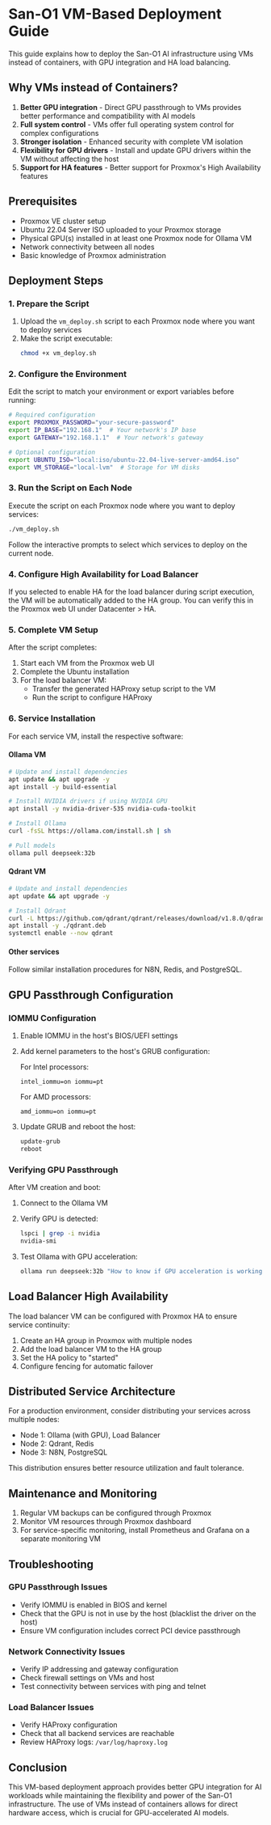 # San-O1 VM-Based Deployment Guide

This guide explains how to deploy the San-O1 AI infrastructure using VMs instead of containers, with GPU integration and HA load balancing.

## Why VMs instead of Containers?

1. **Better GPU integration** - Direct GPU passthrough to VMs provides better performance and compatibility with AI models
2. **Full system control** - VMs offer full operating system control for complex configurations
3. **Stronger isolation** - Enhanced security with complete VM isolation
4. **Flexibility for GPU drivers** - Install and update GPU drivers within the VM without affecting the host
5. **Support for HA features** - Better support for Proxmox's High Availability features

## Prerequisites

- Proxmox VE cluster setup
- Ubuntu 22.04 Server ISO uploaded to your Proxmox storage
- Physical GPU(s) installed in at least one Proxmox node for Ollama VM
- Network connectivity between all nodes
- Basic knowledge of Proxmox administration

## Deployment Steps

### 1. Prepare the Script

1. Upload the `vm_deploy.sh` script to each Proxmox node where you want to deploy services
2. Make the script executable:
   ```bash
   chmod +x vm_deploy.sh
   ```

### 2. Configure the Environment

Edit the script to match your environment or export variables before running:

```bash
# Required configuration
export PROXMOX_PASSWORD="your-secure-password"
export IP_BASE="192.168.1"  # Your network's IP base
export GATEWAY="192.168.1.1"  # Your network's gateway

# Optional configuration
export UBUNTU_ISO="local:iso/ubuntu-22.04-live-server-amd64.iso"
export VM_STORAGE="local-lvm"  # Storage for VM disks
```

### 3. Run the Script on Each Node

Execute the script on each Proxmox node where you want to deploy services:

```bash
./vm_deploy.sh
```

Follow the interactive prompts to select which services to deploy on the current node.

### 4. Configure High Availability for Load Balancer

If you selected to enable HA for the load balancer during script execution, the VM will be automatically added to the HA group. You can verify this in the Proxmox web UI under Datacenter > HA.

### 5. Complete VM Setup

After the script completes:

1. Start each VM from the Proxmox web UI
2. Complete the Ubuntu installation
3. For the load balancer VM:
   - Transfer the generated HAProxy setup script to the VM
   - Run the script to configure HAProxy

### 6. Service Installation

For each service VM, install the respective software:

#### Ollama VM

```bash
# Update and install dependencies
apt update && apt upgrade -y
apt install -y build-essential

# Install NVIDIA drivers if using NVIDIA GPU
apt install -y nvidia-driver-535 nvidia-cuda-toolkit

# Install Ollama
curl -fsSL https://ollama.com/install.sh | sh

# Pull models
ollama pull deepseek:32b
```

#### Qdrant VM

```bash
# Update and install dependencies
apt update && apt upgrade -y

# Install Qdrant
curl -L https://github.com/qdrant/qdrant/releases/download/v1.8.0/qdrant-amd64.deb -o qdrant.deb
apt install -y ./qdrant.deb
systemctl enable --now qdrant
```

#### Other services

Follow similar installation procedures for N8N, Redis, and PostgreSQL.

## GPU Passthrough Configuration

### IOMMU Configuration

1. Enable IOMMU in the host's BIOS/UEFI settings
2. Add kernel parameters to the host's GRUB configuration:

   For Intel processors:
   ```
   intel_iommu=on iommu=pt
   ```
   
   For AMD processors:
   ```
   amd_iommu=on iommu=pt
   ```

3. Update GRUB and reboot the host:
   ```bash
   update-grub
   reboot
   ```

### Verifying GPU Passthrough

After VM creation and boot:

1. Connect to the Ollama VM
2. Verify GPU is detected:
   ```bash
   lspci | grep -i nvidia
   nvidia-smi
   ```

3. Test Ollama with GPU acceleration:
   ```bash
   ollama run deepseek:32b "How to know if GPU acceleration is working?"
   ```

## Load Balancer High Availability

The load balancer VM can be configured with Proxmox HA to ensure service continuity:

1. Create an HA group in Proxmox with multiple nodes
2. Add the load balancer VM to the HA group
3. Set the HA policy to "started"
4. Configure fencing for automatic failover

## Distributed Service Architecture

For a production environment, consider distributing your services across multiple nodes:

- Node 1: Ollama (with GPU), Load Balancer
- Node 2: Qdrant, Redis
- Node 3: N8N, PostgreSQL

This distribution ensures better resource utilization and fault tolerance.

## Maintenance and Monitoring

1. Regular VM backups can be configured through Proxmox
2. Monitor VM resources through Proxmox dashboard
3. For service-specific monitoring, install Prometheus and Grafana on a separate monitoring VM

## Troubleshooting

### GPU Passthrough Issues

- Verify IOMMU is enabled in BIOS and kernel
- Check that the GPU is not in use by the host (blacklist the driver on the host)
- Ensure VM configuration includes correct PCI device passthrough

### Network Connectivity Issues

- Verify IP addressing and gateway configuration
- Check firewall settings on VMs and host
- Test connectivity between services with ping and telnet

### Load Balancer Issues

- Verify HAProxy configuration
- Check that all backend services are reachable
- Review HAProxy logs: `/var/log/haproxy.log`

## Conclusion

This VM-based deployment approach provides better GPU integration for AI workloads while maintaining the flexibility and power of the San-O1 infrastructure. The use of VMs instead of containers allows for direct hardware access, which is crucial for GPU-accelerated AI models.
